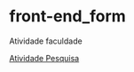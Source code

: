 # front-end_form
 Atividade faculdade

<a href="https://pedroluis1.github.io/Atividades-faculdade//front-end_form/pesquisa.html" target="_blank">Atividade Pesquisa</a>